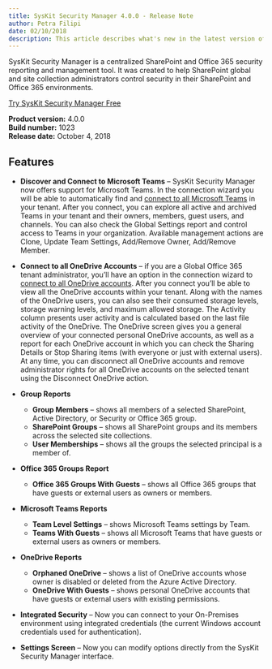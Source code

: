 ```yaml
---
title: SysKit Security Manager 4.0.0 - Release Note
author: Petra Filipi 
date: 02/10/2018 
description: This article describes what's new in the latest version of SysKit Security Manager.
---
```


SysKit Security Manager is a centralized SharePoint and Office 365 security reporting and management tool. It was created to help SharePoint global and site collection administrators control security in their SharePoint and Office 365 environments.

[Try SysKit Security Manager Free](https://www.syskit.com/products/security-manager/download/)

__Product version:__ 4.0.0  
__Build number:__  1023    
__Release date:__ October 4, 2018  

## Features
* __Discover and Connect to Microsoft Teams__ – SysKit Security Manager now offers support for Microsoft Teams. In the connection wizard you will be able to automatically find and [connect to all Microsoft Teams](#internal/how-to/connect-to-office-365) in your tenant. After you connect, you can explore all active and archived Teams in your tenant and their owners, members, guest users, and channels. You can also check the Global Settings report and control access to Teams in your organization. Available management actions are Clone, Update Team Settings, Add/Remove Owner, Add/Remove Member.

* __Connect to all OneDrive Accounts__ – if you are a Global Office 365 tenant administrator, you’ll have an option in the connection wizard to [connect to all OneDrive accounts](#internal/how-to/connect-to-office-365). After you connect you’ll be able to view all the OneDrive accounts within your tenant. Along with the names of the OneDrive users, you can also see their consumed storage levels, storage warning levels, and maximum allowed storage. The Activity column presents user activity and is calculated based on the last file activity of the OneDrive. 
The OneDrive screen gives you a general overview of your connected personal OneDrive accounts, as well as a report for each OneDrive account in which you can check the Sharing Details or Stop Sharing items (with everyone or just with external users).
At any time, you can disconnect all OneDrive accounts and remove administrator rights for all OneDrive accounts on the selected tenant using the Disconnect OneDrive action.

* __Group Reports__
  * __Group Members__ – shows all members of a selected SharePoint, Active Directory, or Security or Office 365 group.
  * __SharePoint Groups__ – shows all SharePoint groups and its members across the selected site collections.
  * __User Memberships__ – shows all the groups the selected principal is a member of.

* __Office 365 Groups Report__
  * __Office 365 Groups With Guests__ – shows all Office 365 groups that have guests or external users as owners or members.

* __Microsoft Teams Reports__
  * __Team Level Settings__ – shows Microsoft Teams settings by Team.
  * __Teams With Guests__ – shows all Microsoft Teams that have guests or external users as owners or members.

* __OneDrive Reports__
  * __Orphaned OneDrive__ – shows a list of OneDrive accounts whose owner is disabled or deleted from the Azure Active Directory.
  * __OneDrive With Guests__ – shows personal OneDrive accounts that have guests or external users with existing permissions.

* __Integrated Security__ – Now you can connect to your On-Premises environment using integrated credentials (the current Windows account credentials used for authentication). 

* __Settings Screen__ – Now you can modify options directly from the SysKit Security Manager interface.





